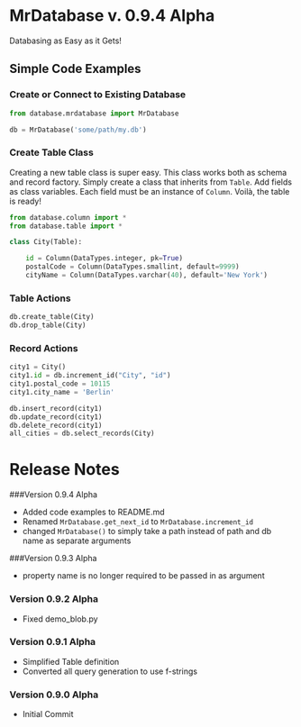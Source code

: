# MrDatabase v. 0.9.4 Alpha
Databasing as Easy as it Gets!

## Simple Code Examples

### Create or Connect to Existing Database

```python
from database.mrdatabase import MrDatabase

db = MrDatabase('some/path/my.db')
```

### Create Table Class

Creating a new table class is super easy. This class works both as schema and record factory. Simply create a class that inherits from ```Table```. Add fields as class variables. Each field must be an instance of ```Column```. Voilà, the table is ready!

```python
from database.column import *
from database.table import *

class City(Table):

    id = Column(DataTypes.integer, pk=True)
    postalCode = Column(DataTypes.smallint, default=9999)
    cityName = Column(DataTypes.varchar(40), default='New York')
```

### Table Actions
```python
db.create_table(City)
db.drop_table(City)
```

### Record Actions
```python
city1 = City()
city1.id = db.increment_id("City", "id")
city1.postal_code = 10115
city1.city_name = 'Berlin'

db.insert_record(city1)
db.update_record(city1)
db.delete_record(city1)
all_cities = db.select_records(City)
```

# Release Notes
###Version 0.9.4 Alpha
- Added code examples to README.md
- Renamed ```MrDatabase.get_next_id``` to ```MrDatabase.increment_id```
- changed ```MrDatabase()``` to simply take a path instead of path and db name as separate arguments

###Version 0.9.3 Alpha
- property name is no longer required to be passed in as argument

### Version 0.9.2 Alpha
- Fixed demo_blob.py

### Version 0.9.1 Alpha
- Simplified Table definition
- Converted all query generation to use f-strings

### Version 0.9.0 Alpha
- Initial Commit
